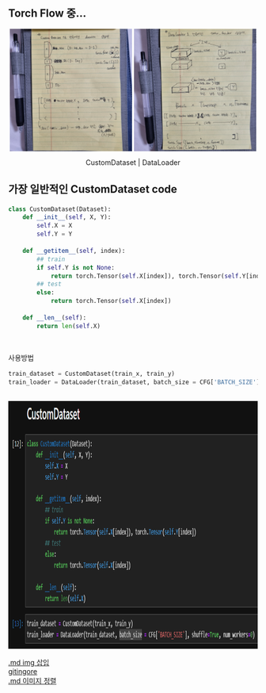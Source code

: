 <!-- # CustomDataset
<img src="./CustomDataset(custom_Func).jpg" width="600px" height="600px" title="CustomDataset(custom_Func)"/>
<br>
<br>

# DataLoader
<img src="./DataLoader(torch_own_Func).jpg" width="600px" height="600px" title="DataLoader(torch_own_Func)"/> -->

## Torch Flow 중...
<p align="center">
  <img src="./CustomDataset(custom_Func).jpg" align="center" width="49%">
  <img src="./DataLoader(torch_own_Func).jpg" align="center" width="49%">
  <figcaption align="center">CustomDataset | DataLoader</figcaption>
</p>

## 가장 일반적인 CustomDataset code
```python
class CustomDataset(Dataset):
    def __init__(self, X, Y):
        self.X = X
        self.Y = Y

    def __getitem__(self, index):
        ## train
        if self.Y is not None:
            return torch.Tensor(self.X[index]), torch.Tensor(self.Y[index])
        ## test
        else:
            return torch.Tensor(self.X[index])

    def __len__(self):
        return len(self.X)
```
<br>

사용방법 <br>
```python
train_dataset = CustomDataset(train_x, train_y)
train_loader = DataLoader(train_dataset, batch_size = CFG['BATCH_SIZE'], shuffle=True, num_workers=0)
```
<br>

<img src="./general_CustomDataset.png" width="1000px" height="500px" title="DataLoader(torch_own_Func)"/>

[.md img 삽입](https://dlee0129.tistory.com/46) <br>
[gitingore](https://nesoy.github.io/articles/2017-01/Git-Ignore) <br>
[.md 이미지 정렬](https://chanyoung-dev.github.io/Blog/Markdown/imageAlign/) <br>
